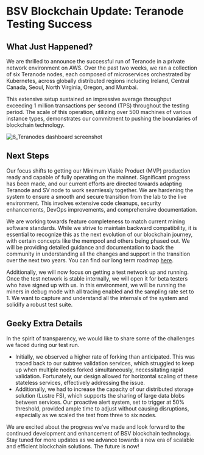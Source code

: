 # BSV Blockchain Update: Teranode Testing Success

## What Just Happened?

We are thrilled to announce the successful run of Teranode in a private network environment on AWS. Over the past two weeks, we ran a collection of six Teranode nodes, each composed of microservices orchestrated by Kubernetes, across globally distributed regions including Ireland, Central Canada, Seoul, North Virginia, Oregon, and Mumbai.

This extensive setup sustained an impressive average throughput exceeding 1 million transactions per second (TPS) throughout the testing period. The scale of this operation, utilizing over 500 machines of various instance types, demonstrates our commitment to pushing the boundaries of blockchain technology.

![6_Teranodes dashboard screenshot](/blog/6nodes-summary.png 'Successful test')

## Next Steps

Our focus shifts to getting our Minimum Viable Product (MVP) production ready and capable of fully operating on the mainnet. Significant progress has been made, and our current efforts are directed towards adapting Teranode and SV node to work seamlessly together. We are hardening the system to ensure a smooth and secure transition from the lab to the live environment. This involves extensive code cleanups, security enhancements, DevOps improvements, and comprehensive documentation.

We are working towards feature completeness to match current mining software standards. While we strive to maintain backward compatibility, it is essential to recognize this as the next evolution of our blockchain journey, with certain concepts like the mempool and others being phased out. We will be providing detailed guidance and documentation to back the community in understanding all the changes and support in the transition over the next two years. You can find our long term roadmap [here](https://www.bsvblockchain.org/roadmap).

Additionally, we will now focus on getting a test network up and running. Once the test network is stable internally, we will open it for beta testers who have signed up with us. In this environment, we will be running the miners in debug mode with all tracing enabled and the sampling rate set to 1. We want to capture and understand all the internals of the system and solidify a robust test suite.

## Geeky Extra Details

In the spirit of transparency, we would like to share some of the challenges we faced during our test run.

- Initially, we observed a higher rate of forking than anticipated. This was traced back to our subtree validation services, which struggled to keep up when multiple nodes forked simultaneously, necessitating rapid validation. Fortunately, our design allowed for horizontal scaling of these stateless services, effectively addressing the issue.
- Additionally, we had to increase the capacity of our distributed storage solution (Lustre FS), which supports the sharing of large data blobs between services. Our proactive alert system, set to trigger at 50% threshold, provided ample time to adjust without causing disruptions, especially as we scaled the test from three to six nodes.

We are excited about the progress we've made and look forward to the continued development and enhancement of BSV blockchain technology. Stay tuned for more updates as we advance towards a new era of scalable and efficient blockchain solutions. The future is now!
